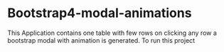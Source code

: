 # Bootstrap4-modal-animations

This Application contains one table with few rows on clicking any row a bootstrap modal with animation is generated.
To run this project
